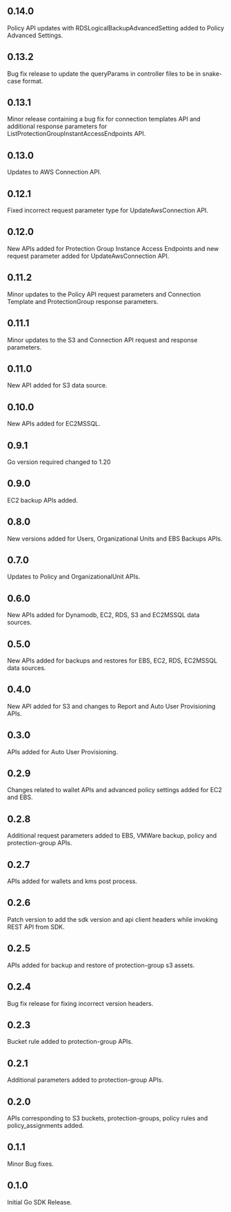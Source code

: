 ## 0.14.0
Policy API updates with RDSLogicalBackupAdvancedSetting added to Policy Advanced Settings.
## 0.13.2
Bug fix release to update the queryParams in controller files to be in snake-case format.
## 0.13.1
Minor release containing a bug fix for connection templates API and additional response parameters for ListProtectionGroupInstantAccessEndpoints API. 
## 0.13.0
Updates to AWS Connection API.
## 0.12.1
Fixed incorrect request parameter type for UpdateAwsConnection API.
## 0.12.0
New APIs added for Protection Group Instance Access Endpoints and new request parameter added for UpdateAwsConnection API.
## 0.11.2
Minor updates to the Policy API request parameters and Connection Template and ProtectionGroup response parameters.
## 0.11.1
Minor updates to the S3 and Connection API request and response parameters.
## 0.11.0
New API added for S3 data source.
## 0.10.0
New APIs added for EC2MSSQL.
## 0.9.1
Go version required changed to 1.20
## 0.9.0
EC2 backup APIs added.
## 0.8.0
New versions added for Users, Organizational Units and EBS Backups APIs.
## 0.7.0
Updates to Policy and OrganizationalUnit APIs.
## 0.6.0
New APIs added for Dynamodb, EC2, RDS, S3 and EC2MSSQL data sources.
## 0.5.0
New APIs added for backups and restores for EBS, EC2, RDS, EC2MSSQL data sources.
## 0.4.0
New API added for S3 and changes to Report and Auto User Provisioning APIs.
## 0.3.0
APIs added for Auto User Provisioning.
## 0.2.9
Changes related to wallet APIs and advanced policy settings added for EC2 and EBS.
## 0.2.8
Additional request parameters added to EBS, VMWare backup, policy and protection-group APIs.
## 0.2.7
APIs added for wallets and kms post process.
## 0.2.6
Patch version to add the sdk version and api client headers while invoking REST API from SDK.
## 0.2.5
APIs added for backup and restore of protection-group s3 assets.
## 0.2.4
Bug fix release for fixing incorrect version headers.
## 0.2.3
Bucket rule added to protection-group APIs.
## 0.2.1
Additional parameters added to protection-group APIs.
## 0.2.0
APIs corresponding to S3 buckets, protection-groups, policy rules and policy_assignments added.
## 0.1.1
Minor Bug fixes.
## 0.1.0
Initial Go SDK Release.
